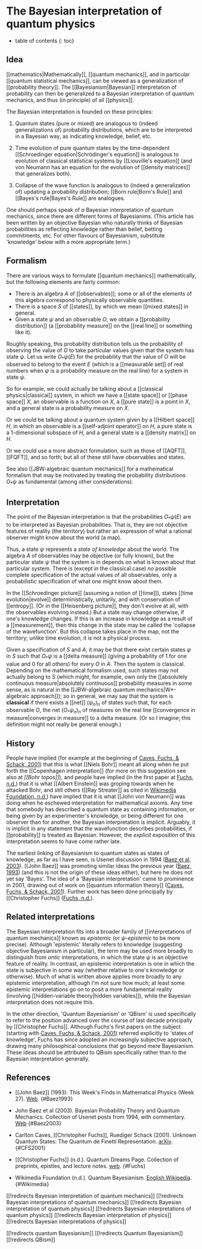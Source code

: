 
# The Bayesian interpretation of quantum physics
* table of contents
{: toc}

## Idea

[[mathematics|Mathematically]], [[quantum mechanics]], and in particular [[quantum statistical mechanics]], can be viewed as a generalization of [[probability theory]].  The [[Bayesianism|Bayesian]] interpretation of probability can then be generalized to a Bayesian interpretation of quantum mechanics, and thus (in principle) of all [[physics]].

The Bayesian interpretation is founded on these principles:

1. Quantum states (pure or mixed) are analogous to (indeed generalizations of) probability distributions, which are to be interpreted in a Bayesian way, as indicating knowledge, belief, etc.

2. Time evolution of pure quantum states by the time-dependent [[Schroedinger equation|Schrödinger's equation]] is analogous to evolution of classical statistical systems by [[Liouville's equation]] (and von Neumann has an equation for the evolution of [[density matrices]] that generalizes both).

3. Collapse of the wave function is analogous to (indeed a generalization of) updating a probability distribution; [[Born rule|Born's Rule]] and [[Bayes's rule|Bayes's Rule]] are analogues.

One should perhaps speak of *a* Bayesian interpretation of quantum mechanics, since there are different forms of Bayesianims.  (This article has been written by an objective Bayesian who naturally thinks of Bayesian probabilities as reflecting knowledge rather than belief, betting commitments, etc.  For other flavours of Bayesianism, substitute 'knowledge' below with a more appropriate term.)


## Formalism

There are various ways to formulate [[quantum mechanics]] mathematically, but the following elements are fairly common:

*  There is an algebra $A$ of [[observables]]; some or all of the elements of this algebra correspond to physically observable quantities.
*  There is a space $S$ of [[states]], by which we mean [[mixed states]] in general.
*  Given a state $\psi$ and an observable $O$, we obtain a [[probability distribution]] (a [[probability measure]] on the [[real line]] or something like it).

Roughly speaking, this probability distribution tells us the probability of observing the value of $O$ to take particular values given that the system has state $\psi$.  Let us write $O_*\psi(E)$ for the probability that the value of $O$ will be observed to belong to the event $E$ (which is a [[measurable set]] of real numbers when $\psi$ is a probability measure on the real line) for a system in state $\psi$.

So for example, we could actually be talking about a [[classical physics|classical]] system, in which we have a [[state space]] or [[phase space]] $X$, an observable is a function on $X$, a [[pure state]] is a point in $X$, and a general state is a probability measure on $X$.

Or we could be talking about a quantum system given by a [[Hilbert space]] $H$, in which an observable is a [[self-adjoint operator]] on $H$, a pure state is a $1$-dimensional subspace of $H$, and a general state is a [[density matrix]] on $H$.

Or we could use a more abstract formulation, such as those of [[AQFT]], [[FQFT]], and so forth; but all of these still have observables and states.

See also [[JBW-algebraic quantum mechanics]] for a mathematical formalism that may be motivated by treating the probability distributions $O_*\psi$ as fundamental (among other considerations).


## Interpretation

The point of the Bayesian interpretation is that the probabilities $O_*\psi(E)$ are to be interpreted as Bayesian probabilities.  That is, they are not objective features of reality (the territory) but rather an expression of what a rational observer might know about the world (a map).

Thus, a state $\psi$ represents a _state of knowledge_ about the world.  The algebra $A$ of observables may be objective (or fully known), but the particular state $\psi$ that the system is in depends on what is known about that particular system.  There is (except in the classical case) *no* possible complete specification of the actual values of all observables, only a probabilistic specification of what one might know about them.

In the [[Schroedinger picture]] (assuming a notion of [[time]]), states [[time evolution|evolve]] deterministically, unitarily, and with conservation of [[entropy]].  (Or in the [[Heisenberg picture]], they don\'t evolve at all, with the observables evolving instead.)  But a state may change otherwise, if one\'s knowledge changes.  If this is an increase in knowledge as a result of a [[measurement]], then this change in the state may be called the 'collapse of the wavefunction'.  But this collapse takes place in the map, not the territory; unlike time evolution, it is not a physical process.

Given a specification of $S$ and $A$, it may be that there exist certain states $\psi$ in $S$ such that $O_*\psi$ is a [[delta measure]] (giving a probability of $1$ for one value and $0$ for all others) for every $O$ in $A$.  Then the system is classical.  Depending on the mathematical formalism used, such states may not actually belong to $S$ (which might, for example, own only the [[absolutely continuous measure|absolutely continuous]] probability measures in some sense, as is natural in the [[JBW-algebraic quantum mechanics|W*-algebraic approach]]); so in general, we may say that the system is __classical__ if there exists a [[net]] $(\psi_n)_n$ of states such that, for each observable $O$, the net $(O_*\psi_n)_n$ of measures on the real line [[convergence in measure|converges in measure]] to a delta measure.  (Or so I imagine; this definition might not really be general enough.)


## History

People have implied (for example at the beginning of [Caves, Fuchs, & Schack, 2001](#CFS2001)) that this is what [[Niels Bohr]] meant all along when he put forth the [[Copenhagen interpretation]] (for more on this suggestion see also at _[[Bohr topos]]_), and people have implied (in the first paper at [Fuchs, n.d.](#Fuchs)) that it is what [[Albert Einstein]] was groping towards when he attacked Bohr, and still others ([[Ray Streater]] as cited in [Wikimedia Foundation, n.d.](#Wikimedia)) have implied that it is what [[John von Neumann]] was doing when he eschewed interpretation for mathematical axioms.  Any time that somebody has described a quantum state as containing information, or being given by an experimenter\'s knowledge, or being different for one observer than for another, the Bayesian interpretation is implicit.  Arguably, it is implicit in any statement that the wavefunction describes probabilities, if [[probability]] is treated as Bayesian.  However, the *explicit* exposition of this interpretation seems to have come rather late.

The earliest linking of Bayesianism to quantum states as states of knowledge, as far as I have seen, is Usenet discussion in 1994 ([Baez et al, 2003](#Baez2003)).  [[John Baez]] was promoting similar ideas the previous year ([Baez, 1993](#Baez1993)) (and this is not the origin of these ideas either), but here he does not yet say 'Bayes'.  The idea of a 'Bayesian interpretation' came to prominence in 2001, drawing out of work on [[quantum information theory]] ([Caves, Fuchs, & Schack, 2001](#CFS2001)).  Further work has been done principally by [[Christopher Fuchs]] ([Fuchs, n.d.](#Fuchs)).


## Related interpretations

The Bayesian interpretation fits into a broader family of [[interpretations of quantum mechanics]] known as _epistemic_ (or _$\psi$-epistemic_ to be more precise).  Although 'epistemic' literally refers to knowledge (suggesting objective Bayesianism in particular), the term may be used more broadly to distinguish from _ontic_ interpretations, in which the state $\psi$ is an objective feature of reality.  In contrast, an epistemic interpretation is one in which the state is subjective in some way (whether relative to one\'s knowledge or otherwise).  Much of what is written above applies more broadly to any epistemic interpretation, although I\'m not sure how much; at least some epistemic interpretations go on to posit a more fundamental reality (involving [[hidden-variable theory|hidden variables]]), while the Bayesian interpretation does not require this.

In the other direction, 'Quantum Bayesianism' or 'QBism' is used specifically to refer to the position advanced over the course of last decade principally by [[Christopher Fuchs]].  Although Fuchs\'s first papers on the subject (starting with [Caves, Fuchs, & Schack, 2001](#CFS2001)) referred explicitly to 'states of knowledge', Fuchs has since adopted an increasingly subjective approach, drawing many philosophical conclusions that go beyond mere Bayesianism.  These ideas should be attributed to QBism specifically rather than to the Bayesian interpretation generally.


## References

* [[John Baez]] (1993). This Week's Finds in Mathematical Physics (Week 27). [Web](http://math.ucr.edu/home/baez/week27.html).
  {#Baez1993}

* John Baez et al (2003). Bayesian Probability Theory and Quantum Mechanics. Collection of Usenet posts from 1994, with commentary. [Web](http://www.math.ucr.edu/home/baez/bayes.html)
  {#Baez2003}

* Carlton Caves, [[Christopher Fuchs]], Ruediger Schack (2001). Unknown Quantum States: The Quantum de Finetti Representation. [arXiv](http://arxiv.org/abs/quant-ph/0104088).
  {#CFS2001}

* [[Christopher Fuchs]] (n.d.). Quantum Dreams Page. Collection of preprints, epistles, and lecture notes. [web](http://www.perimeterinstitute.ca/personal/cfuchs/).
  {#Fuchs}

* Wikimedia Foundation (n.d.). Quantum Bayesianism. [English Wikipedia](https://en.wikipedia.org/wiki/Quantum_Bayesianism).
  {#Wikimedia}


[[!redirects Bayesian interpretation of quantum mechanics]]
[[!redirects Bayesian interpretations of quantum mechanics]]
[[!redirects Bayesian interpretation of quantum physics]]
[[!redirects Bayesian interpretations of quantum physics]]
[[!redirects Bayesian interpretation of physics]]
[[!redirects Bayesian interpretations of physics]]

[[!redirects quantum Bayesianism]]
[[!redirects Quantum Bayesianism]]
[[!redirects QBism]]
